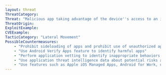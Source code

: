 ```yaml
---
layout: threat
ThreatCategory:
Threat: "Malicious app taking advantage of the device''s access to an internal enterprise network (e.g. via device-wide VPN connection or connection to corporate Wi-Fi) to access enterprise resources."
ThreatOrigin:
ExploitExample:
CVEExample:
TacticCategory: "Lateral Movement"
PossibleCountermeasures:
    - "Prohibit sideloading of apps and prohibit use of unauthorized app stores"
    - "Use Android Verify Apps feature to identify harmful apps"
    - "Perform application vetting to identify inappropriate behaviors by apps including permission requests made by the apps"
    - "Use application threat intelligence data about potential risks associated with apps installed on devices"
    - "Use features such as Apple iOS Managed Apps, Android for Work, or Samsung KNOX Workspace that provide some level of separation between personal apps and enterprise apps to mitigate the impact of malicious behaviors, including use of per-app/per-user VPN features so that only enterprise-approved apps can traverse the VPN and access enterprise resources, not personal use apps"
---
```

